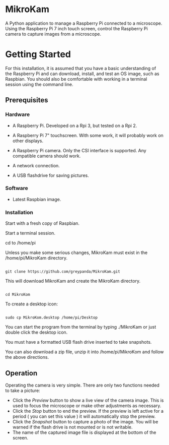 # MikroKam
A Python application to manage a Raspberry Pi connected to a microscope.
Using the Raspberry Pi 7 inch touch screen, control the Raspberry Pi camera to capture images from a microscope.

# Getting Started
For this installation, it is assumed that you have a basic understanding of the Raspberry Pi and can download, install, and test an OS image, such as Raspbian. You should also be comfortable with working in a terminal session using the command line.

## Prerequisites

### Hardware
* A Raspberry Pi. Developed on a Rpi 3, but tested on a Rpi 2.
  
* A Raspberry Pi 7" touchscreen. With some work, it will probably work on other displays.
  
* A Raspberry Pi camera. Only the CSI interface is supported. Any compatible camera should work.
  
* A network connection.
* A USB flashdrive for saving pictures. 

### Software
* Latest Raspbian image.
### Installation

Start with a fresh copy of Raspbian.

Start a terminal session.

cd to /home/pi

Unless you make some serious changes, MikroKam must exist in the /home/pi/MikroKam directory.

<code>
git clone https://github.com/greypanda/MikroKam.git
</code>

This will download MikroKam and create the MikroKam directory.

<code>
cd MikroKom
</code>

To create a desktop icon:

<code>
sudo cp MikroKom.desktop /home/pi/Desktop
</code>


You can start the program from the terminal by typing ./MikroKam or just double click the desktop icon.

You must have a formatted USB flash drive inserted to take snapshots.

You can also download a zip file, unzip it into /home/pi/MikroKom and follow the above directions.
## Operation
Operating the camera is very simple. There are only two functions needed to take a picture:
* Click the *Preview* button to show a live view of the camera image. This is used to focus the microscope or make other adjustments as necessary.
* Click the *Stop* button to end the preview. If the preview is left active for a period ( you can set this value ) it will automatically stop the preview.
* Click the *Snapshot* button to capture a photo of the image. You will be warned if the flash drive is not mounted or is not writable. 
* The name of the captured image file is displayed at the bottom of the screen.
